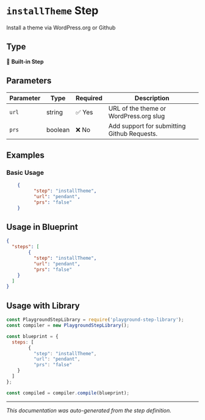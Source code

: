 # `installTheme` Step

Install a theme via WordPress.org or Github

## Type
🔧 **Built-in Step**

## Parameters

| Parameter | Type | Required | Description |
|-----------|------|----------|-------------|
| `url` | string | ✅ Yes | URL of the theme or WordPress.org slug |
| `prs` | boolean | ❌ No | Add support for submitting Github Requests. |


## Examples

### Basic Usage
```json
    {
          "step": "installTheme",
          "url": "pendant",
          "prs": "false"
    }
```

## Usage in Blueprint

```json
{
  "steps": [
        {
          "step": "installTheme",
          "url": "pendant",
          "prs": "false"
    }
  ]
}
```

## Usage with Library

```javascript
const PlaygroundStepLibrary = require('playground-step-library');
const compiler = new PlaygroundStepLibrary();

const blueprint = {
  steps: [
        {
          "step": "installTheme",
          "url": "pendant",
          "prs": "false"
    }
  ]
};

const compiled = compiler.compile(blueprint);
```

---

*This documentation was auto-generated from the step definition.*
